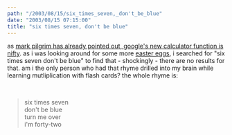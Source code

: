 ```yaml
---
path: "/2003/08/15/six_times_seven,_don't_be_blue" 
date: "2003/08/15 07:15:00" 
title: "six times seven, don't be blue" 
---
```

<p>as <a href="http://diveintomark.org/archives/2003/08/14/calculator">mark pilgrim has already pointed out, google's new calculator function is nifty</a>. as i was looking around for some more <a href="http://www.wikipedia.org/wiki/Easter_eggs_(computing)">easter eggs</a>, i searched for "six times seven don't be blue" to find that - shockingly - there are no results for that. am i the only person who had that rhyme drilled into my brain while learning mutliplication with flash cards? the whole rhyme is:</p><br><blockquote>six times seven<br/>don't be blue<br/>turn me over<br/>i'm forty-two</blockquote>